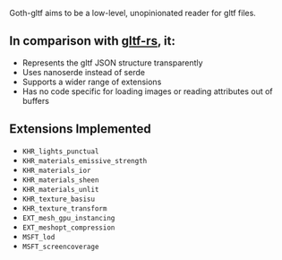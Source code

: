 Goth-gltf aims to be a low-level, unopinionated reader for gltf files.

## In comparison with [gltf-rs], it:

- Represents the gltf JSON structure transparently
- Uses nanoserde instead of serde
- Supports a wider range of extensions
- Has no code specific for loading images or reading attributes out of buffers

## Extensions Implemented

- `KHR_lights_punctual`
- `KHR_materials_emissive_strength`
- `KHR_materials_ior`
- `KHR_materials_sheen`
- `KHR_materials_unlit`
- `KHR_texture_basisu`
- `KHR_texture_transform`
- `EXT_mesh_gpu_instancing`
- `EXT_meshopt_compression`
- `MSFT_lod`
- `MSFT_screencoverage`

[gltf-rs]: https://github.com/gltf-rs/gltf
